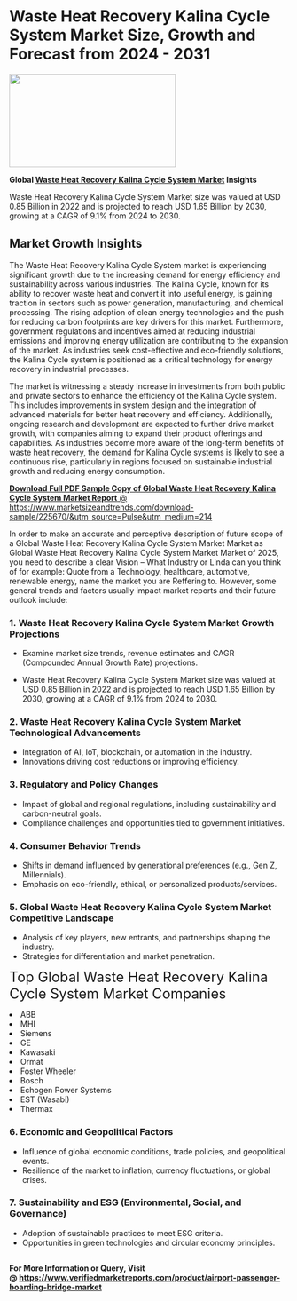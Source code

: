<H1>Waste Heat Recovery Kalina Cycle System Market Size, Growth and Forecast from 2024 - 2031</H1><img class="aligncenter size-medium wp-image-584254" src="https://thirdeyenews.in/wp-content/uploads/2024/09/Global-Market-Research-300x168.jpeg" alt="" width="300" height="168" /><p><strong>Global&nbsp;<a href="https://www.marketsizeandtrends.com/download-sample/225670/&amp;utm_source=Pulse&amp;utm_medium=214">Waste Heat Recovery Kalina Cycle System Market</a> Insights</strong></p><p>Waste Heat Recovery Kalina Cycle System Market size was valued at USD 0.85 Billion in 2022 and is projected to reach USD 1.65 Billion by 2030, growing at a CAGR of 9.1% from 2024 to 2030.</p><p><h2>Market Growth Insights</h2> <p>The Waste Heat Recovery Kalina Cycle System market is experiencing significant growth due to the increasing demand for energy efficiency and sustainability across various industries. The Kalina Cycle, known for its ability to recover waste heat and convert it into useful energy, is gaining traction in sectors such as power generation, manufacturing, and chemical processing. The rising adoption of clean energy technologies and the push for reducing carbon footprints are key drivers for this market. Furthermore, government regulations and incentives aimed at reducing industrial emissions and improving energy utilization are contributing to the expansion of the market. As industries seek cost-effective and eco-friendly solutions, the Kalina Cycle system is positioned as a critical technology for energy recovery in industrial processes.</p> <p><a href="#"></a></p> <p>The market is witnessing a steady increase in investments from both public and private sectors to enhance the efficiency of the Kalina Cycle system. This includes improvements in system design and the integration of advanced materials for better heat recovery and efficiency. Additionally, ongoing research and development are expected to further drive market growth, with companies aiming to expand their product offerings and capabilities. As industries become more aware of the long-term benefits of waste heat recovery, the demand for Kalina Cycle systems is likely to see a continuous rise, particularly in regions focused on sustainable industrial growth and reducing energy consumption.</p> <p><a href="#"></p><p><span class=""><strong>Download Full PDF Sample Copy of Global Waste Heat Recovery Kalina Cycle System Market Report</strong> @ <a href="https://www.marketsizeandtrends.com/download-sample/225670/&amp;utm_source=Pulse&amp;utm_medium=214" target="_blank">https://www.marketsizeandtrends.com/download-sample/225670/&amp;utm_source=Pulse&amp;utm_medium=214</a></span></p><p>In order to make an accurate and perceptive description of future scope of a Global&nbsp;Waste Heat Recovery Kalina Cycle System Market Market as Global&nbsp;Waste Heat Recovery Kalina Cycle System Market Market of 2025, you need to describe a clear Vision &ndash; What Industry or Linda can you think of for example: Quote from a Technology, healthcare, automotive, renewable energy, name the market you are Reffering to. However, some general trends and factors usually impact market reports and their future outlook include:</p><h3>1.&nbsp;<strong>Waste Heat Recovery Kalina Cycle System Market Growth Projections</strong></h3><ul><li>Examine market size trends, revenue estimates and CAGR (Compounded Annual Growth Rate) projections.</li><li><p>Waste Heat Recovery Kalina Cycle System Market size was valued at USD 0.85 Billion in 2022 and is projected to reach USD 1.65 Billion by 2030, growing at a CAGR of 9.1% from 2024 to 2030.</p></li></ul><h3>2.&nbsp;<strong>Waste Heat Recovery Kalina Cycle System Market Technological Advancements</strong></h3><ul><li>Integration of AI, IoT, blockchain, or automation in the industry.</li><li>Innovations driving cost reductions or improving efficiency.</li></ul><h3>3.&nbsp;<strong>Regulatory and Policy Changes</strong></h3><ul><li>Impact of global and regional regulations, including sustainability and carbon-neutral goals.</li><li>Compliance challenges and opportunities tied to government initiatives.</li></ul><h3>4.&nbsp;<strong>Consumer Behavior Trends</strong></h3><ul><li>Shifts in demand influenced by generational preferences (e.g., Gen Z, Millennials).</li><li>Emphasis on eco-friendly, ethical, or personalized products/services.</li></ul><h3>5.&nbsp;<strong>Global Waste Heat Recovery Kalina Cycle System Market Competitive Landscape</strong></h3><ul><li>Analysis of key players, new entrants, and partnerships shaping the industry.</li><li>Strategies for differentiation and market penetration.</li></ul><p data-pm-slice="1 1 []"><span style="color: inherit; font-family: inherit; font-size: 25px;">Top Global Waste Heat Recovery Kalina Cycle System Market Companies</span></p><div class="" data-test-id=""><p><li>ABB</li><li> MHI</li><li> Siemens</li><li> GE</li><li> Kawasaki</li><li> Ormat</li><li> Foster Wheeler</li><li> Bosch</li><li> Echogen Power Systems</li><li> EST (Wasabi)</li><li> Thermax</li></p></div><h3>6.&nbsp;<strong>Economic and Geopolitical Factors</strong></h3><ul><li>Influence of global economic conditions, trade policies, and geopolitical events.</li><li>Resilience of the market to inflation, currency fluctuations, or global crises.</li></ul><h3>7.&nbsp;<strong>Sustainability and ESG (Environmental, Social, and Governance)</strong></h3><ul><li>Adoption of sustainable practices to meet ESG criteria.</li><li>Opportunities in green technologies and circular economy principles.</li></ul><h2><strong style="font-size: 14px;">For More Information or Query, Visit @&nbsp;</strong><a style="background-color: #ffffff; font-size: 14px;" href="https://www.marketsizeandtrends.com/report/waste-heat-recovery-kalina-cycle-system-market/" target="_blank">https://www.verifiedmarketreports.com/product/airport-passenger-boarding-bridge-market</a></h2>
